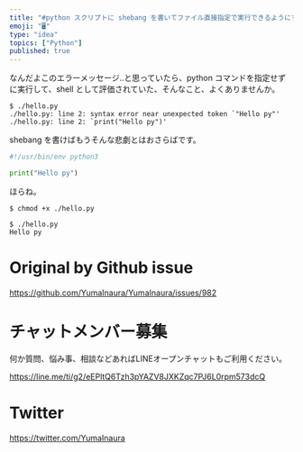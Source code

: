 ```yaml
---
title: "#python スクリプトに shebang を書いてファイル直接指定で実行できるようにする"
emoji: "🖥"
type: "idea"
topics: ["Python"]
published: true
---
```


なんだよこのエラーメッセージ‥と思っていたら、python コマンドを指定せずに実行して、shell として評価されていた、そんなこと、よくありませんか。

```
$ ./hello.py
./hello.py: line 2: syntax error near unexpected token `"Hello py"'
./hello.py: line 2: `print("Hello py")'
```

shebang を書けばもうそんな悲劇とはおさらばです。

```py
#!/usr/bin/env python3

print("Hello py")
```

ほらね。

```
$ chmod +x ./hello.py
```

```
$ ./hello.py  
Hello py
```

# Original by Github issue

https://github.com/YumaInaura/YumaInaura/issues/982








<!-- Update From Qiita API -->

# チャットメンバー募集


何か質問、悩み事、相談などあればLINEオープンチャットもご利用ください。

https://line.me/ti/g2/eEPltQ6Tzh3pYAZV8JXKZqc7PJ6L0rpm573dcQ





# Twitter


https://twitter.com/YumaInaura


<!-- Update From Qiita API -->


